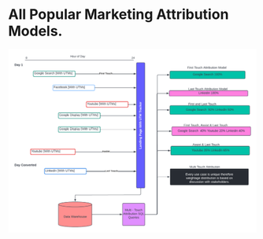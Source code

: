 # All Popular Marketing Attribution Models. 

![Image](https://github.com/cdevairakkam7/notes/blob/main/images/multi_touch.png)
